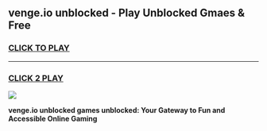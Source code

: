 
## venge.io unblocked - Play Unblocked Gmaes & Free
<h3>
<a href="https://news.freeplayer.one?title=venge.io_unblocked&ref=23F">CLICK TO PLAY</a></h3>
<hr>

<h3>
<a href="https://news.freeplayer.one?title=venge.io_unblocked&ref=23F">CLICK 2 PLAY</a>
  
</h3>

<a href="https://news.freeplayer.one?title=venge.io_unblocked&ref=23F/"><img src="https://clearcache.store/games.png"></a>


**venge.io unblocked games unblocked: Your Gateway to Fun and Accessible Online Gaming**
